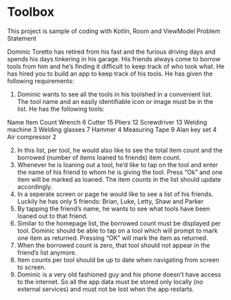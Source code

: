 # Toolbox
This project is sample of coding with Kotlin, Room and ViewModel
Problem Statement

Dominic Toretto has retired from his fast and the furious driving days and spends his days tinkering in his garage. His friends always come to borrow tools from him and he’s finding it difficult to keep track of who took what. He has hired you to build an app to keep track of his tools. He has given the following requirements:

1.	Dominic wants to see all the tools in his toolshed in a convenient list. The tool name and an easily identifiable icon or image must be in the list. He has the following tools:

Name	Item Count
Wrench	6
Cutter	15
Pliers	12
Screwdriver	13
Welding machine	3
Welding glasses	7
Hammer	4
Measuring Tape	9
Alan key set	4
Air compressor	2

2.	In this list, per tool, he would also like to see the total item count and the borrowed (number of items loaned to friends) item count.
3.	Whenever he is loaning out a tool, he’d like to tap on the tool and enter the name of his friend to whom he is giving the tool. Press “Ok” and one item will be marked as loaned. The item counts in the list should update accordingly.
4.	In a seperate screen or page he would like to see a list of his friends. Luckily he has only 5 friends: Brian, Luke, Letty, Shaw and Parker
5.	By tapping the friend’s name, he wants to see what tools have been loaned out to that friend.
6.	Similar to the homepage list, the borrowed count must be displayed per tool. Dominic should be able to tap on a tool which will prompt to mark one item as returned. Pressing “OK” will mark the item as returned.
7.	When the borrowed count is zero, that tool should not appear in the friend’s list anymore.
8.	Item counts per tool should be up to date when navigating from screen to screen.
9.	Dominic is a very old fashioned guy and his phone doesn’t have access to the internet. So all the app data must be stored only locally (no external services) and must not be lost when the app restarts.

